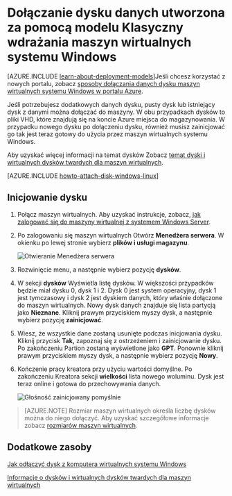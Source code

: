 <properties
    pageTitle="Dołączanie dysku do maszyny | Microsoft Azure"
    description="Podłącz dyskiem danych utworzona za pomocą modelu Klasyczny wdrażania maszyn wirtualnych systemu Windows, a następnie go zainicjować."
    services="virtual-machines-windows, storage"
    documentationCenter=""
    authors="cynthn"
    manager="timlt"
    editor="tysonn"
    tags="azure-service-management"/>

<tags
    ms.service="virtual-machines-windows"
    ms.workload="infrastructure-services"
    ms.tgt_pltfrm="vm-windows"
    ms.devlang="na"
    ms.topic="article"
    ms.date="06/27/2016"
    ms.author="cynthn"/>

# <a name="attach-a-data-disk-to-a-windows-virtual-machine-created-with-the-classic-deployment-model"></a>Dołączanie dysku danych utworzona za pomocą modelu Klasyczny wdrażania maszyn wirtualnych systemu Windows

[AZURE.INCLUDE [learn-about-deployment-models](../../includes/learn-about-deployment-models-classic-include.md)]Jeśli chcesz korzystać z nowych portalu, zobacz [sposoby dołączania danych dysku maszyn wirtualnych systemu Windows w portalu Azure](virtual-machines-windows-attach-disk-portal.md).

Jeśli potrzebujesz dodatkowych danych dysku, pusty dysk lub istniejący dysk z danymi można dołączać do maszyny. W obu przypadkach dysków to pliki VHD, które znajdują się na koncie Azure miejsca do magazynowania. W przypadku nowego dysku po dołączeniu dysku, również musisz zainicjować go tak jest teraz gotowy do użycia przez maszyn wirtualnych systemu Windows.

Aby uzyskać więcej informacji na temat dysków Zobacz [temat dyski i wirtualnych dysków twardych dla maszyn wirtualnych](virtual-machines-windows-about-disks-vhds.md).


[AZURE.INCLUDE [howto-attach-disk-windows-linux](../../includes/howto-attach-disk-windows-linux.md)]

## <a name="initialize-the-disk"></a>Inicjowanie dysku

1. Połącz maszyn wirtualnych. Aby uzyskać instrukcje, zobacz, [jak zalogować się do maszyny wirtualnej z systemem Windows Server][logon].

2. Po zalogowaniu się maszyn wirtualnych Otwórz **Menedżera serwera**. W okienku po lewej stronie wybierz **plików i usługi magazynu**.

    ![Otwieranie Menedżera serwera](./media/virtual-machines-windows-classic-attach-disk/fileandstorageservices.png)

3. Rozwinięcie menu, a następnie wybierz pozycję **dysków**.

4. W sekcji **dysków** Wyświetla listę dysków. W większości przypadków będzie miał dysku 0, dysk 1 i 2. Dysk 0 jest system operacyjny, dysk 1 jest tymczasowy i dysk 2 jest dyskiem danych, który właśnie dołączone do maszyn wirtualnych. Nowy dysk danych znajduje się lista partycją jako **Nieznane**. Kliknij prawym przyciskiem myszy dysk, a następnie wybierz pozycję **zainicjować**.

5.  Wiesz, że wszystkie dane zostaną usunięte podczas inicjowania dysku. Kliknij przycisk **Tak,** zapoznaj się z ostrzeżeniem i zainicjowanie dysku. Po zakończeniu Partion zostaną wyświetlone jako **GPT**. Ponownie kliknij prawym przyciskiem myszy dysk, a następnie wybierz pozycję **Nowy**.

6.  Kończenie pracy kreatora przy użyciu wartości domyślne. Po zakończeniu Kreatora sekcji **wielkości** lista nowego woluminu. Dysk jest teraz online i gotowa do przechowywania danych.

    ![Głośność zainicjowany pomyślnie](./media/virtual-machines-windows-classic-attach-disk/newvolumecreated.png)

> [AZURE.NOTE] Rozmiar maszyn wirtualnych określa liczbę dysków można do niego dołączyć. Aby uzyskać szczegółowe informacje zobacz [rozmiarów maszyn wirtualnych](virtual-machines-linux-sizes.md).

## <a name="additional-resources"></a>Dodatkowe zasoby

[Jak odłączyć dysk z komputera wirtualnych systemu Windows](virtual-machines-windows-classic-detach-disk.md)

[Informacje o dysków i wirtualnych dysków twardych dla maszyn wirtualnych](virtual-machines-linux-about-disks-vhds.md)

[logon]: virtual-machines-windows-classic-connect-logon.md
